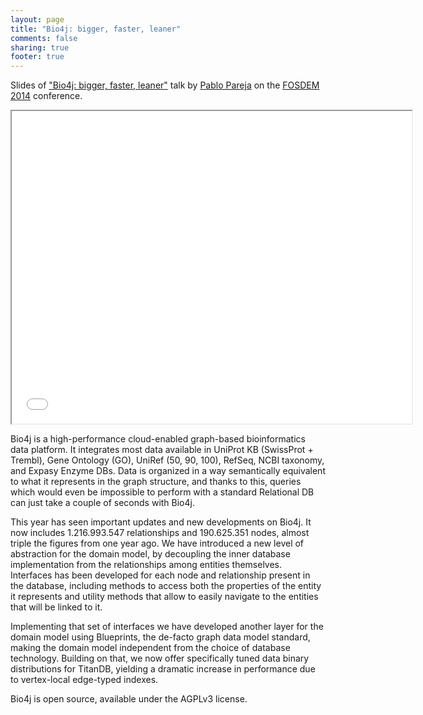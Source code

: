 ```yaml
---
layout: page
title: "Bio4j: bigger, faster, leaner"
comments: false
sharing: true
footer: true
---
```


Slides of ["Bio4j: bigger, faster, leaner"](https://fosdem.org/2014/schedule/event/graphdevroom_bio4j_2/) talk by [Pablo Pareja](/ppareja) on the [FOSDEM 2014](https://fosdem.org/2014/) conference.


<iframe class="frame" width="640" height="500" allowfullscreen mozallowfullscreen webkitallowfullscreen src="../embedder.html#fosdem-2014/raw.bio4j-bigger-faster-leaner.html"></iframe>
  

Bio4j is a high-performance cloud-enabled graph-based bioinformatics data platform. It integrates most data available in UniProt KB (SwissProt + Trembl), Gene Ontology (GO), UniRef (50, 90, 100), RefSeq, NCBI taxonomy, and Expasy Enzyme DBs. Data is organized in a way semantically equivalent to what it represents in the graph structure, and thanks to this, queries which would even be impossible to perform with a standard Relational DB can just take a couple of seconds with Bio4j.

This year has seen important updates and new developments on Bio4j. It now includes 1.216.993.547 relationships and 190.625.351 nodes, almost triple the figures from one year ago. We have introduced a new level of abstraction for the domain model, by decoupling the inner database implementation from the relationships among entities themselves. Interfaces has been developed for each node and relationship present in the database, including methods to access both the properties of the entity it represents and utility methods that allow to easily navigate to the entities that will be linked to it.

Implementing that set of interfaces we have developed another layer for the domain model using Blueprints, the de-facto graph data model standard, making the domain model independent from the choice of database technology. Building on that, we now offer specifically tuned data binary distributions for TitanDB, yielding a dramatic increase in performance due to vertex-local edge-typed indexes.

Bio4j is open source, available under the AGPLv3 license.
